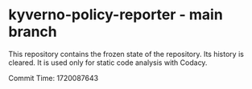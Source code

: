 # kyverno-policy-reporter - main branch

This repository contains the frozen state of the repository.
Its history is cleared. It is used only for static code
analysis with Codacy.

Commit Time: 1720087643